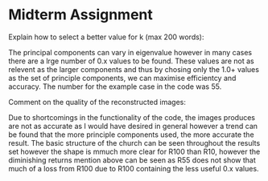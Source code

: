 # Midterm Assignment

Explain how to select a better value for k (max 200 words):

The principal components can vary in eigenvalue however in many cases there are a lrge number of 0.x values to be found. These values are not as relevent as the larger components and thus by chosing only the 1.0+ values as the set of principle components, we can maximise efficientcy and accuracy. The number for the example case in the code was 55.

Comment on the quality of the reconstructed images:

Due to shortcomings in the functionality of the code, the images produces are not as accurate as I would have desired in general however a trend can be found that the more principle components used, the more accurate the result. The basic structure of the church can be seen throughout the results set however the shape is mmuch more clear for R100 than R10, however the diminishing returns mention above can be seen as R55 does not show that much of a loss from R100 due to R100 containing the less useful 0.x values.
